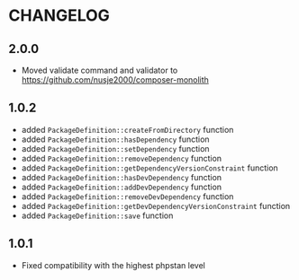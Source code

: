 # CHANGELOG

## 2.0.0
 - Moved validate command and validator to https://github.com/nusje2000/composer-monolith

## 1.0.2
 - added `PackageDefinition::createFromDirectory` function
 - added `PackageDefinition::hasDependency` function
 - added `PackageDefinition::setDependency` function
 - added `PackageDefinition::removeDependency` function
 - added `PackageDefinition::getDependencyVersionConstraint` function
 - added `PackageDefinition::hasDevDependency` function
 - added `PackageDefinition::addDevDependency` function
 - added `PackageDefinition::removeDevDependency` function
 - added `PackageDefinition::getDevDependencyVersionConstraint` function
 - added `PackageDefinition::save` function

## 1.0.1
 - Fixed compatibility with the highest phpstan level
